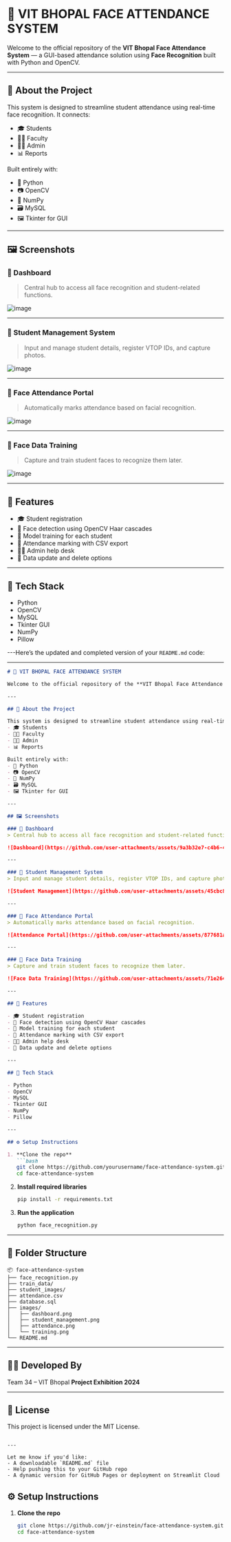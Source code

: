 # 🧠 VIT BHOPAL FACE ATTENDANCE SYSTEM

Welcome to the official repository of the **VIT Bhopal Face Attendance System** — a GUI-based attendance solution using **Face Recognition** built with Python and OpenCV.

---

## 📌 About the Project

This system is designed to streamline student attendance using real-time face recognition. It connects:
- 🎓 Students
- 👩‍🏫 Faculty
- 🧑‍💻 Admin
- 📊 Reports

Built entirely with:
- 🐍 Python
- 📷 OpenCV
- 🧠 NumPy
- 🗃️ MySQL
- 🖼️ Tkinter for GUI

---

## 🖼️ Screenshots

### 🔹 Dashboard
> Central hub to access all face recognition and student-related functions.

![image](https://github.com/user-attachments/assets/9a3b32e7-c4b6-495a-9304-681c38961448)


---

### 🔹 Student Management System
> Input and manage student details, register VTOP IDs, and capture photos.

![image](https://github.com/user-attachments/assets/45cbc8a3-474d-4d62-b25b-4d42d9a57950)


---

### 🔹 Face Attendance Portal
> Automatically marks attendance based on facial recognition.

![image](https://github.com/user-attachments/assets/877681a7-c3f5-49c5-afad-4632e99f17cb)


---

### 🔹 Face Data Training
> Capture and train student faces to recognize them later.

![image](https://github.com/user-attachments/assets/71e2646e-6622-4ff2-ba8e-3078f6d368a6)


---

## 🚀 Features

- 🎓 Student registration
- 📸 Face detection using OpenCV Haar cascades
- 🧠 Model training for each student
- 📅 Attendance marking with CSV export
- 🧑‍🏫 Admin help desk
- 🔄 Data update and delete options

---

## 🧱 Tech Stack

- Python
- OpenCV
- MySQL
- Tkinter GUI
- NumPy
- Pillow

---Here’s the updated and completed version of your `README.md` code:

---

````markdown
# 🧠 VIT BHOPAL FACE ATTENDANCE SYSTEM

Welcome to the official repository of the **VIT Bhopal Face Attendance System** — a GUI-based attendance solution using **Face Recognition** built with Python and OpenCV.

---

## 📌 About the Project

This system is designed to streamline student attendance using real-time face recognition. It connects:
- 🎓 Students
- 👩‍🏫 Faculty
- 🧑‍💻 Admin
- 📊 Reports

Built entirely with:
- 🐍 Python
- 📷 OpenCV
- 🧠 NumPy
- 🗃️ MySQL
- 🖼️ Tkinter for GUI

---

## 🖼️ Screenshots

### 🔹 Dashboard  
> Central hub to access all face recognition and student-related functions.

![Dashboard](https://github.com/user-attachments/assets/9a3b32e7-c4b6-495a-9304-681c38961448)

---

### 🔹 Student Management System  
> Input and manage student details, register VTOP IDs, and capture photos.

![Student Management](https://github.com/user-attachments/assets/45cbc8a3-474d-4d62-b25b-4d42d9a57950)

---

### 🔹 Face Attendance Portal  
> Automatically marks attendance based on facial recognition.

![Attendance Portal](https://github.com/user-attachments/assets/877681a7-c3f5-49c5-afad-4632e99f17cb)

---

### 🔹 Face Data Training  
> Capture and train student faces to recognize them later.

![Face Data Training](https://github.com/user-attachments/assets/71e2646e-6622-4ff2-ba8e-3078f6d368a6)

---

## 🚀 Features

- 🎓 Student registration
- 📸 Face detection using OpenCV Haar cascades
- 🧠 Model training for each student
- 📅 Attendance marking with CSV export
- 🧑‍🏫 Admin help desk
- 🔄 Data update and delete options

---

## 🧱 Tech Stack

- Python
- OpenCV
- MySQL
- Tkinter GUI
- NumPy
- Pillow

---

## ⚙️ Setup Instructions

1. **Clone the repo**
   ```bash
   git clone https://github.com/yourusername/face-attendance-system.git
   cd face-attendance-system
````

2. **Install required libraries**

   ```bash
   pip install -r requirements.txt
   ```

3. **Run the application**

   ```bash
   python face_recognition.py
   ```

---

## 📁 Folder Structure

```
📦 face-attendance-system
├── face_recognition.py
├── train_data/
├── student_images/
├── attendance.csv
├── database.sql
├── images/
│   ├── dashboard.png
│   ├── student_management.png
│   ├── attendance.png
│   └── training.png
└── README.md
```

---

## 👨‍💻 Developed By

Team 34 – VIT Bhopal
**Project Exhibition 2024**

---

## 📜 License

This project is licensed under the MIT License.

```

---

Let me know if you'd like:
- A downloadable `README.md` file
- Help pushing this to your GitHub repo
- A dynamic version for GitHub Pages or deployment on Streamlit Cloud
```


## ⚙️ Setup Instructions

1. **Clone the repo**
   ```bash
   git clone https://github.com/jr-einstein/face-attendance-system.git
   cd face-attendance-system
